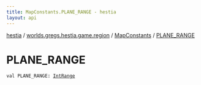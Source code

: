 ```yaml
---
title: MapConstants.PLANE_RANGE - hestia
layout: api
---
```


<div class='api-docs-breadcrumbs'><a href="../../index.html">hestia</a> / <a href="../index.html">worlds.gregs.hestia.game.region</a> / <a href="index.html">MapConstants</a> / <a href="./-p-l-a-n-e_-r-a-n-g-e.html">PLANE_RANGE</a></div>

# PLANE_RANGE

<div class="signature"><code><span class="keyword">val </span><span class="identifier">PLANE_RANGE</span><span class="symbol">: </span><a href="https://kotlinlang.org/api/latest/jvm/stdlib/kotlin.ranges/-int-range/index.html"><span class="identifier">IntRange</span></a></code></div>
